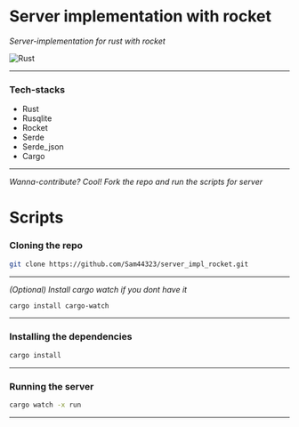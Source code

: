 # Server implementation with rocket

_Server-implementation for rust with rocket_

![Rust](https://img.shields.io/badge/-Rust-333333?style=for-the-badge&logo=rust&logoColor=61dbfb)

---

### **Tech-stacks**

- Rust
- Rusqlite
- Rocket
- Serde
- Serde_json
- Cargo

---

_Wanna-contribute? Cool! Fork the repo and run the scripts for server_

# **Scripts**

### Cloning the repo

```bash
git clone https://github.com/Sam44323/server_impl_rocket.git
```

---

_(Optional) Install cargo watch if you dont have it_

```bash
cargo install cargo-watch
```

---

### Installing the dependencies

```bash
cargo install
```

---

### Running the server

```bash
cargo watch -x run
```

---
